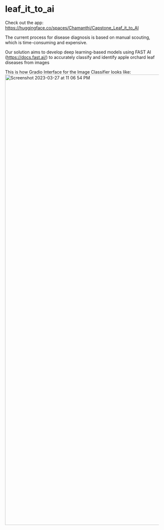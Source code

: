 # leaf_it_to_ai

Check out the app: https://huggingface.co/spaces/Chamanthi/Capstone_Leaf_it_to_AI

The current process for disease diagnosis is based on manual scouting, which is time-consuming and expensive.

Our solution aims to develop deep learning-based models using FAST AI (https://docs.fast.ai/) to accurately classify and identify apple orchard leaf diseases from images 

This is how Gradio Interface for the Image Classifier looks like:<img width="1470" alt="Screenshot 2023-03-27 at 11 06 54 PM" src="https://user-images.githubusercontent.com/45826511/228117555-68616756-609c-4ad6-b65f-a5c76a4bd2c5.png">
